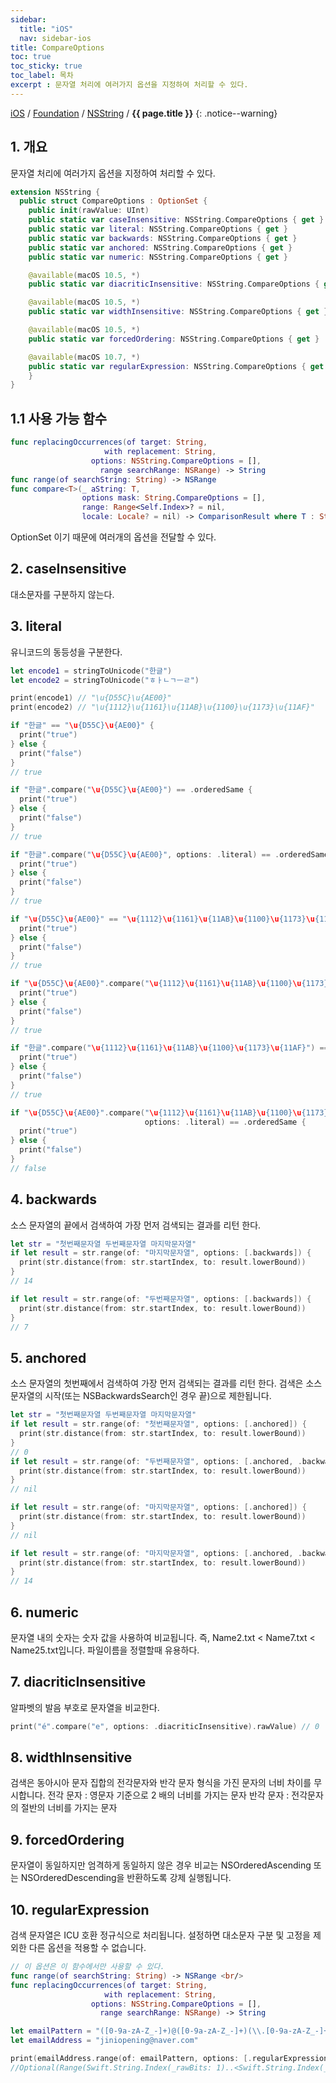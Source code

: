 ```yaml
---
sidebar:
  title: "iOS"
  nav: sidebar-ios
title: CompareOptions
toc: true
toc_sticky: true
toc_label: 목차
excerpt : 문자열 처리에 여러가지 옵션을 지정하여 처리할 수 있다.
---
```

[iOS](/ios/) / [Foundation](/ios/foundation/) / [NSString](/ios/foundation/nsstring/) / **{{ page.title }}**
{: .notice--warning}

## 1. 개요
문자열 처리에 여러가지 옵션을 지정하여 처리할 수 있다.
```swift
extension NSString {
  public struct CompareOptions : OptionSet {
    public init(rawValue: UInt)
    public static var caseInsensitive: NSString.CompareOptions { get }
    public static var literal: NSString.CompareOptions { get }
    public static var backwards: NSString.CompareOptions { get }
    public static var anchored: NSString.CompareOptions { get }
    public static var numeric: NSString.CompareOptions { get }

    @available(macOS 10.5, *)
    public static var diacriticInsensitive: NSString.CompareOptions { get }

    @available(macOS 10.5, *)
    public static var widthInsensitive: NSString.CompareOptions { get }

    @available(macOS 10.5, *)
    public static var forcedOrdering: NSString.CompareOptions { get }

    @available(macOS 10.7, *)
    public static var regularExpression: NSString.CompareOptions { get }
    }
}
```

## 1.1 사용 가능 함수
```swift
func replacingOccurrences(of target: String, 
                     with replacement: String, 
                  options: NSString.CompareOptions = [],
                    range searchRange: NSRange) -> String
func range(of searchString: String) -> NSRange
func compare<T>(_ aString: T,
                options mask: String.CompareOptions = [],
                range: Range<Self.Index>? = nil,
                locale: Locale? = nil) -> ComparisonResult where T : StringProtocol
```

OptionSet 이기 때문에 여러개의 옵션을 전달할 수 있다.

## 2. caseInsensitive
대소문자를 구분하지 않는다.

## 3. literal
유니코드의 동등성을 구분한다.
```swift
let encode1 = stringToUnicode("한글")
let encode2 = stringToUnicode("ㅎㅏㄴㄱㅡㄹ")

print(encode1) // "\u{D55C}\u{AE00}"
print(encode2) // "\u{1112}\u{1161}\u{11AB}\u{1100}\u{1173}\u{11AF}"
```
```swift
if "한글" == "\u{D55C}\u{AE00}" {
  print("true")
} else {
  print("false")
}
// true
```
```swift
if "한글".compare("\u{D55C}\u{AE00}") == .orderedSame {
  print("true")
} else {
  print("false")
}
// true
```
```swift
if "한글".compare("\u{D55C}\u{AE00}", options: .literal) == .orderedSame {
  print("true")
} else {
  print("false")
}
// true
```
```swift
if "\u{D55C}\u{AE00}" == "\u{1112}\u{1161}\u{11AB}\u{1100}\u{1173}\u{11AF}" {
  print("true")
} else {
  print("false")
}
// true
```
```swift
if "\u{D55C}\u{AE00}".compare("\u{1112}\u{1161}\u{11AB}\u{1100}\u{1173}\u{11AF}") == .orderedSame {
  print("true")
} else {
  print("false")
}
// true
```
```swift
if "한글".compare("\u{1112}\u{1161}\u{11AB}\u{1100}\u{1173}\u{11AF}") == .orderedSame {
  print("true")
} else {
  print("false")
}
// true
```
```swift
if "\u{D55C}\u{AE00}".compare("\u{1112}\u{1161}\u{11AB}\u{1100}\u{1173}\u{11AF}",
                              options: .literal) == .orderedSame {
  print("true")
} else {
  print("false")
}
// false
```

## 4. backwards
소스 문자열의 끝에서 검색하여 가장 먼저 검색되는 결과를 리턴 한다.
```swift
let str = "첫번째문자열 두번째문자열 마지막문자열"
if let result = str.range(of: "마지막문자열", options: [.backwards]) {
  print(str.distance(from: str.startIndex, to: result.lowerBound))
}
// 14

if let result = str.range(of: "두번째문자열", options: [.backwards]) {
  print(str.distance(from: str.startIndex, to: result.lowerBound))
}
// 7
```

## 5. anchored
소스 문자열의 첫번째에서 검색하여 가장 먼저 검색되는 결과를 리턴 한다.
검색은 소스 문자열의 시작(또는 NSBackwardsSearch인 경우 끝)으로 제한됩니다.
```swift
let str = "첫번째문자열 두번째문자열 마지막문자열"
if let result = str.range(of: "첫번째문자열", options: [.anchored]) {
  print(str.distance(from: str.startIndex, to: result.lowerBound))
}
// 0
if let result = str.range(of: "두번째문자열", options: [.anchored, .backwards]) {
  print(str.distance(from: str.startIndex, to: result.lowerBound))
}
// nil

if let result = str.range(of: "마지막문자열", options: [.anchored]) {
  print(str.distance(from: str.startIndex, to: result.lowerBound))
}
// nil

if let result = str.range(of: "마지막문자열", options: [.anchored, .backwards]) {
  print(str.distance(from: str.startIndex, to: result.lowerBound))
}
// 14
```

## 6. numeric
문자열 내의 숫자는 숫자 값을 사용하여 비교됩니다. 즉, Name2.txt < Name7.txt < Name25.txt입니다.
파일이름을 정렬할때 유용하다.

## 7. diacriticInsensitive
알파벳의 발음 부호로 문자열을 비교한다.
```swift
print("é".compare("e", options: .diacriticInsensitive).rawValue) // 0
```
## 8. widthInsensitive
검색은 동아시아 문자 집합의 전각문자와 반각 문자 형식을 가진 문자의 너비 차이를 무시합니다.
전각 문자 : 영문자 기준으로 2 배의 너비를 가지는 문자
반각 문자 : 전각문자의 절반의 너비를 가지는 문자

## 9. forcedOrdering
문자열이 동일하지만 엄격하게 동일하지 않은 경우 비교는 NSOrderedAscending 또는 NSOrderedDescending을 반환하도록 강제 실행됩니다.
## 10. regularExpression
검색 문자열은 ICU 호환 정규식으로 처리됩니다. 설정하면 대소문자 구분 및 고정을 제외한 다른 옵션을 적용할 수 없습니다. 

```swift
// 이 옵션은 이 함수에서만 사용할 수 있다.
func range(of searchString: String) -> NSRange <br/>
func replacingOccurrences(of target: String, 
                     with replacement: String, 
                  options: NSString.CompareOptions = [],
                    range searchRange: NSRange) -> String
```

```swift
let emailPattern = "([0-9a-zA-Z_-]+)@([0-9a-zA-Z_-]+)(\\.[0-9a-zA-Z_-]+){1,2}"
let emailAddress = "jiniopening@naver.com"

print(emailAddress.range(of: emailPattern, options: [.regularExpression]))
//Optional(Range(Swift.String.Index(_rawBits: 1)..<Swift.String.Index(_rawBits: 1376256)))
```
